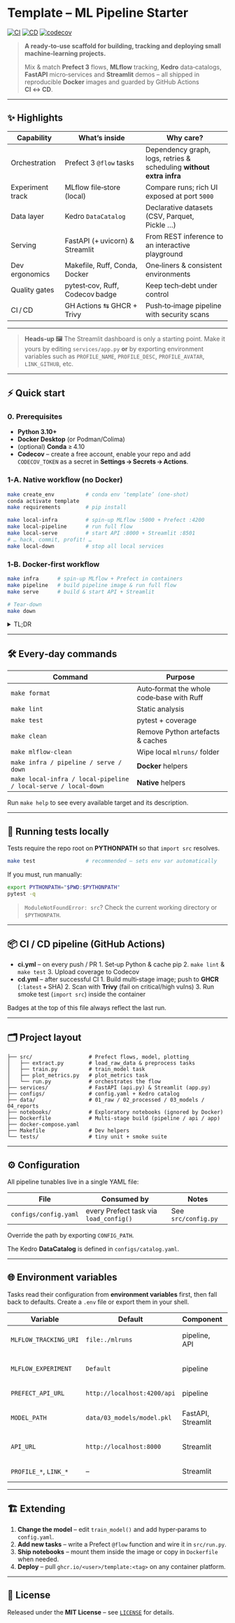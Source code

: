 # Template – ML Pipeline Starter

[![CI](https://github.com/angelofv/template/actions/workflows/ci.yml/badge.svg)](https://github.com/angelofv/template/actions/workflows/ci.yml)
[![CD](https://github.com/angelofv/template/actions/workflows/cd.yml/badge.svg)](https://github.com/angelofv/template/actions/workflows/cd.yml)
[![codecov](https://codecov.io/gh/angelofv/template/graph/badge.svg?token=RD0GRZMER0)](https://codecov.io/gh/angelofv/template)

> **A ready‑to‑use scaffold for building, tracking and deploying small machine‑learning projects.**
>
> Mix & match **Prefect 3** flows, **MLflow** tracking, **Kedro** data‑catalogs, **FastAPI** micro‑services and **Streamlit** demos – all shipped in reproducible **Docker** images and guarded by GitHub Actions **CI ↔ CD**.

---

## ✨ Highlights

| Capability       | What’s inside                   | Why care?                                                            |
| ---------------- | ------------------------------- | -------------------------------------------------------------------- |
| Orchestration    | Prefect 3 `@flow` tasks         | Dependency graph, logs, retries & scheduling **without extra infra** |
| Experiment track | MLflow file‑store (local)       | Compare runs; rich UI exposed at port `5000`                         |
| Data layer       | Kedro `DataCatalog`             | Declarative datasets (CSV, Parquet, Pickle …)                        |
| Serving          | FastAPI (+ uvicorn) & Streamlit | From REST inference to an interactive playground                     |
| Dev ergonomics   | Makefile, Ruff, Conda, Docker   | One‑liners & consistent environments                                 |
| Quality gates    | pytest‑cov, Ruff, Codecov badge | Keep tech‑debt under control                                         |
| CI / CD          | GH Actions ⇆ GHCR + Trivy       | Push‑to‑image pipeline with security scans                           |

---

> **Heads‑up 🖼️**
> The Streamlit dashboard is only a starting point.
> Make it yours by editing `services/app.py` **or** by exporting environment variables such as `PROFILE_NAME`, `PROFILE_DESC`, `PROFILE_AVATAR`, `LINK_GITHUB`, etc.

---

## ⚡ Quick start

### 0. Prerequisites

* **Python 3.10+**
* **Docker Desktop** (or Podman/Colima)
* (optional) **Conda** ≥ 4.10
* **Codecov** – create a free account, enable your repo and add `CODECOV_TOKEN` as a secret in **Settings → Secrets → Actions**.

### 1‑A. Native workflow (no Docker)

```bash
make create_env          # conda env ‘template’ (one‑shot)
conda activate template
make requirements        # pip install

make local-infra         # spin‑up MLflow :5000 + Prefect :4200
make local-pipeline      # run full flow
make local-serve         # start API :8000 + Streamlit :8501
# … hack, commit, profit! …
make local-down          # stop all local services
```

### 1‑B. Docker‑first workflow

```bash
make infra      # spin‑up MLflow + Prefect in containers
make pipeline   # build pipeline image & run full flow
make serve      # build & start API + Streamlit

# Tear‑down
make down
```

<details>
<summary>TL;DR</summary>

```bash
docker compose up --build
```

`docker compose` will launch everything, but you will lose the pretty, colour‑coded logs provided by the Makefile 🙃.

</details>

---

## 🛠️ Every‑day commands

| Command                                                        | Purpose                                   |
| -------------------------------------------------------------- | ----------------------------------------- |
| `make format`                                                  | Auto‑format the whole code‑base with Ruff |
| `make lint`                                                    | Static analysis                           |
| `make test`                                                    | pytest + coverage                         |
| `make clean`                                                   | Remove Python artefacts & caches          |
| `make mlflow-clean`                                            | Wipe local `mlruns/` folder               |
| `make infra / pipeline / serve / down`                         | **Docker** helpers                        |
| `make local-infra / local-pipeline / local-serve / local-down` | **Native** helpers                        |

Run `make help` to see every available target and its description.

---

## 🧪 Running tests locally

Tests require the repo root on **PYTHONPATH** so that `import src` resolves.

```bash
make test                # recommended – sets env var automatically
```

If you must, run manually:

```bash
export PYTHONPATH="$PWD:$PYTHONPATH"
pytest -q
```

> `ModuleNotFoundError: src`? Check the current working directory or `$PYTHONPATH`.

---

## 📦 CI / CD pipeline (GitHub Actions)

* **ci.yml** – on every push / PR
  1. Set‑up Python & cache pip
  2. `make lint` & `make test`
  3. Upload coverage to Codecov
* **cd.yml** – after successful CI
  1. Build multi‑stage image; push to **GHCR** (`:latest` + SHA)
  2. Scan with **Trivy** (fail on critical/high vulns)
  3. Run smoke test (`import src`) inside the container

Badges at the top of this file always reflect the last run.

---

## 🗂 Project layout

```
├── src/                  # Prefect flows, model, plotting
│   ├── extract.py        # load_raw_data & preprocess tasks
│   ├── train.py          # train_model task
│   ├── plot_metrics.py   # plot_metrics task
│   └── run.py            # orchestrates the flow
├── services/             # FastAPI (api.py) & Streamlit (app.py)
├── configs/              # config.yaml + Kedro catalog
├── data/                 # 01_raw / 02_processed / 03_models / 04_reports
├── notebooks/            # Exploratory notebooks (ignored by Docker)
├── Dockerfile            # Multi‑stage build (pipeline / api / app)
├── docker-compose.yaml
├── Makefile              # Dev helpers
└── tests/                # tiny unit + smoke suite
```

---

## ⚙️ Configuration

All pipeline tunables live in a single YAML file:

| File                  | Consumed by                            | Notes               |
| --------------------- | -------------------------------------- | ------------------- |
| `configs/config.yaml` | every Prefect task via `load_config()` | See `src/config.py` |

Override the path by exporting `CONFIG_PATH`.

The Kedro **DataCatalog** is defined in `configs/catalog.yaml`.

---

## 🌐 Environment variables

Tasks read their configuration from **environment variables** first, then fall back to defaults. Create a `.env` file or export them in your shell.

| Variable              | Default                     | Component          | Purpose                              |
| --------------------- | --------------------------- | ------------------ | ------------------------------------ |
| `MLFLOW_TRACKING_URI` | `file:./mlruns`             | pipeline, API      | Where MLflow stores runs & artefacts |
| `MLFLOW_EXPERIMENT`   | `Default`                   | pipeline           | MLflow experiment name               |
| `PREFECT_API_URL`     | `http://localhost:4200/api` | pipeline           | Prefect REST endpoint                |
| `MODEL_PATH`          | `data/03_models/model.pkl`  | FastAPI, Streamlit | Pickled model used for inference     |
| `API_URL`             | `http://localhost:8000`     | Streamlit          | Endpoint for prediction requests     |
| `PROFILE_*`, `LINK_*` | –                           | Streamlit          | Dashboard personalisation            |

---

## 🏗️ Extending

1. **Change the model** – edit `train_model()` and add hyper‑params to `config.yaml`.
2. **Add new tasks** – write a Prefect `@flow` function and wire it in `src/run.py`.
3. **Ship notebooks** – mount them inside the image or copy in `Dockerfile` when needed.
4. **Deploy** – pull `ghcr.io/<user>/template:<tag>` on any container platform.

---

## 📜 License

Released under the **MIT License** – see [`LICENSE`](LICENSE) for details.

